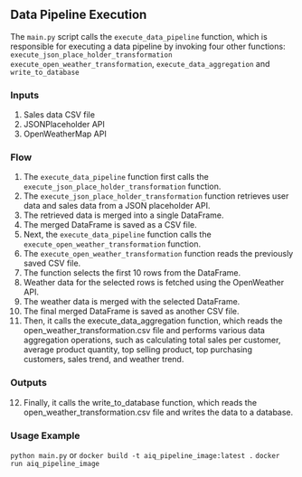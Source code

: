 ## Data Pipeline Execution

The `main.py` script calls the `execute_data_pipeline` function, which is responsible for executing a data pipeline by invoking four other functions: `execute_json_place_holder_transformation` `execute_open_weather_transformation`, `execute_data_aggregation` and `write_to_database`

### Inputs
1. Sales data CSV file
2. JSONPlaceholder API
3. OpenWeatherMap API

### Flow

1. The `execute_data_pipeline` function first calls the `execute_json_place_holder_transformation` function.
2. The `execute_json_place_holder_transformation` function retrieves user data and sales data from a JSON placeholder API.
3. The retrieved data is merged into a single DataFrame.
4. The merged DataFrame is saved as a CSV file.
5. Next, the `execute_data_pipeline` function calls the `execute_open_weather_transformation` function.
6. The `execute_open_weather_transformation` function reads the previously saved CSV file.
7. The function selects the first 10 rows from the DataFrame.
8. Weather data for the selected rows is fetched using the OpenWeather API.
9. The weather data is merged with the selected DataFrame.
10. The final merged DataFrame is saved as another CSV file.
11. Then, it calls the execute_data_aggregation function, which reads the open_weather_transformation.csv file and performs various data aggregation operations, such as calculating total sales per customer, average product quantity, top selling product, top purchasing customers, sales trend, and weather trend.


### Outputs
12. Finally, it calls the write_to_database function, which reads the open_weather_transformation.csv file and writes the data to a database.

### Usage Example

```python main.py``` or
```docker build -t aiq_pipeline_image:latest .```
```docker run aiq_pipeline_image```
